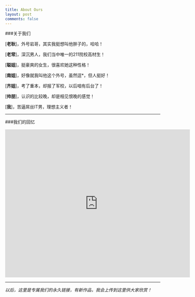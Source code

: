 ```yaml
---
title: About Ours
layout: post
comments: false
---
```



###关于我们

[**老耿**]，外号岩哥，其实我挺想叫他胖子的，哈哈！

[**老常**]，深沉男人，我们当中唯一的211院校高材生！

[**聪姐**]，挺豪爽的女生，很喜欢她这种性格！

[**南姐**]，好像就我叫他这个外号，虽然逗*，但人挺好！

[**齐姐**]，考了重本，却报了军校，以后咱有后台了！

[**帅朋**]，认识的比较晚，却是相见恨晚的感觉！

[**我**]，苦逼屌丝IT男，理想主义者！

---

###我们的回忆

 <EMBED style="display:block; margin:15px auto;" src="http://www.tudou.com/programs/view/html5embed.action?code=rxo23ocObI8" width="600" height=480 volume=70 autostart=false></EMBED>

---

*以后，这里是专属我们的永久链接，有新作品，我会上传到这里供大家欣赏！*

